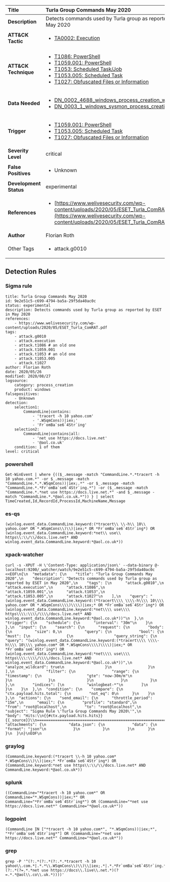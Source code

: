 | Title                    | Turla Group Commands May 2020       |
|:-------------------------|:------------------|
| **Description**          | Detects commands used by Turla group as reported by ESET in May 2020 |
| **ATT&amp;CK Tactic**    |  <ul><li>[TA0002: Execution](https://attack.mitre.org/tactics/TA0002)</li></ul>  |
| **ATT&amp;CK Technique** | <ul><li>[T1086: PowerShell](https://attack.mitre.org/techniques/T1086)</li><li>[T1059.001: PowerShell](https://attack.mitre.org/techniques/T1059/001)</li><li>[T1053: Scheduled Task/Job](https://attack.mitre.org/techniques/T1053)</li><li>[T1053.005: Scheduled Task](https://attack.mitre.org/techniques/T1053/005)</li><li>[T1027: Obfuscated Files or Information](https://attack.mitre.org/techniques/T1027)</li></ul>  |
| **Data Needed**          | <ul><li>[DN_0002_4688_windows_process_creation_with_commandline](../Data_Needed/DN_0002_4688_windows_process_creation_with_commandline.md)</li><li>[DN_0003_1_windows_sysmon_process_creation](../Data_Needed/DN_0003_1_windows_sysmon_process_creation.md)</li></ul>  |
| **Trigger**              | <ul><li>[T1059.001: PowerShell](../Triggers/T1059.001.md)</li><li>[T1053.005: Scheduled Task](../Triggers/T1053.005.md)</li><li>[T1027: Obfuscated Files or Information](../Triggers/T1027.md)</li></ul>  |
| **Severity Level**       | critical |
| **False Positives**      | <ul><li>Unknown</li></ul>  |
| **Development Status**   | experimental |
| **References**           | <ul><li>[https://www.welivesecurity.com/wp-content/uploads/2020/05/ESET_Turla_ComRAT.pdf](https://www.welivesecurity.com/wp-content/uploads/2020/05/ESET_Turla_ComRAT.pdf)</li></ul>  |
| **Author**               | Florian Roth |
| Other Tags           | <ul><li>attack.g0010</li></ul> | 

## Detection Rules

### Sigma rule

```
title: Turla Group Commands May 2020
id: 9e2e51c5-c699-4794-ba5a-29f5da40ac0c
status: experimental
description: Detects commands used by Turla group as reported by ESET in May 2020
references:
    - https://www.welivesecurity.com/wp-content/uploads/2020/05/ESET_Turla_ComRAT.pdf
tags:
    - attack.g0010
    - attack.execution
    - attack.t1086 # an old one
    - attack.t1059.001
    - attack.t1053 # an old one
    - attack.t1053.005
    - attack.t1027
author: Florian Roth
date: 2020/05/26
modified: 2020/08/27
logsource:
    category: process_creation
    product: windows
falsepositives:
    - Unknown
detection:
    selection1:
        CommandLine|contains:
            - 'tracert -h 10 yahoo.com'
            - '.WSqmCons))|iex;'
            - 'Fr`omBa`se6`4Str`ing'
    selection2:
        CommandLine|contains|all:
            - 'net use https://docs.live.net'
            - '@aol.co.uk'
    condition: 1 of them
level: critical

```





### powershell
    
```
Get-WinEvent | where {(($_.message -match "CommandLine.*.*tracert -h 10 yahoo.com.*" -or $_.message -match "CommandLine.*.*.WSqmCons))|iex;.*" -or $_.message -match "CommandLine.*.*Fr`omBa`se6`4Str`ing.*") -or ($_.message -match "CommandLine.*.*net use https://docs.live.net.*" -and $_.message -match "CommandLine.*.*@aol.co.uk.*")) } | select TimeCreated,Id,RecordId,ProcessId,MachineName,Message
```


### es-qs
    
```
(winlog.event_data.CommandLine.keyword:(*tracert\\ \\-h\\ 10\\ yahoo.com* OR *.WSqmCons\\)\\)|iex;* OR *Fr`omBa`se6`4Str`ing*) OR (winlog.event_data.CommandLine.keyword:*net\\ use\\ https\\:\\/\\/docs.live.net* AND winlog.event_data.CommandLine.keyword:*@aol.co.uk*))
```


### xpack-watcher
    
```
curl -s -XPUT -H \'Content-Type: application/json\' --data-binary @- localhost:9200/_watcher/watch/9e2e51c5-c699-4794-ba5a-29f5da40ac0c <<EOF\n{\n  "metadata": {\n    "title": "Turla Group Commands May 2020",\n    "description": "Detects commands used by Turla group as reported by ESET in May 2020",\n    "tags": [\n      "attack.g0010",\n      "attack.execution",\n      "attack.t1086",\n      "attack.t1059.001",\n      "attack.t1053",\n      "attack.t1053.005",\n      "attack.t1027"\n    ],\n    "query": "(winlog.event_data.CommandLine.keyword:(*tracert\\\\ \\\\-h\\\\ 10\\\\ yahoo.com* OR *.WSqmCons\\\\)\\\\)|iex;* OR *Fr`omBa`se6`4Str`ing*) OR (winlog.event_data.CommandLine.keyword:*net\\\\ use\\\\ https\\\\:\\\\/\\\\/docs.live.net* AND winlog.event_data.CommandLine.keyword:*@aol.co.uk*))"\n  },\n  "trigger": {\n    "schedule": {\n      "interval": "30m"\n    }\n  },\n  "input": {\n    "search": {\n      "request": {\n        "body": {\n          "size": 0,\n          "query": {\n            "bool": {\n              "must": [\n                {\n                  "query_string": {\n                    "query": "(winlog.event_data.CommandLine.keyword:(*tracert\\\\ \\\\-h\\\\ 10\\\\ yahoo.com* OR *.WSqmCons\\\\)\\\\)|iex;* OR *Fr`omBa`se6`4Str`ing*) OR (winlog.event_data.CommandLine.keyword:*net\\\\ use\\\\ https\\\\:\\\\/\\\\/docs.live.net* AND winlog.event_data.CommandLine.keyword:*@aol.co.uk*))",\n                    "analyze_wildcard": true\n                  }\n                }\n              ],\n              "filter": {\n                "range": {\n                  "timestamp": {\n                    "gte": "now-30m/m"\n                  }\n                }\n              }\n            }\n          }\n        },\n        "indices": [\n          "winlogbeat-*"\n        ]\n      }\n    }\n  },\n  "condition": {\n    "compare": {\n      "ctx.payload.hits.total": {\n        "not_eq": 0\n      }\n    }\n  },\n  "actions": {\n    "send_email": {\n      "throttle_period": "15m",\n      "email": {\n        "profile": "standard",\n        "from": "root@localhost",\n        "to": "root@localhost",\n        "subject": "Sigma Rule \'Turla Group Commands May 2020\'",\n        "body": "Hits:\\n{{#ctx.payload.hits.hits}}{{_source}}\\n================================================================================\\n{{/ctx.payload.hits.hits}}",\n        "attachments": {\n          "data.json": {\n            "data": {\n              "format": "json"\n            }\n          }\n        }\n      }\n    }\n  }\n}\nEOF\n
```


### graylog
    
```
(CommandLine.keyword:(*tracert \\-h 10 yahoo.com* *.WSqmCons\\)\\)|iex;* *Fr`omBa`se6`4Str`ing*) OR (CommandLine.keyword:*net use https\\:\\/\\/docs.live.net* AND CommandLine.keyword:*@aol.co.uk*))
```


### splunk
    
```
((CommandLine="*tracert -h 10 yahoo.com*" OR CommandLine="*.WSqmCons))|iex;*" OR CommandLine="*Fr`omBa`se6`4Str`ing*") OR (CommandLine="*net use https://docs.live.net*" CommandLine="*@aol.co.uk*"))
```


### logpoint
    
```
(CommandLine IN ["*tracert -h 10 yahoo.com*", "*.WSqmCons))|iex;*", "*Fr`omBa`se6`4Str`ing*"] OR (CommandLine="*net use https://docs.live.net*" CommandLine="*@aol.co.uk*"))
```


### grep
    
```
grep -P '^(?:.*(?:.*(?:.*.*tracert -h 10 yahoo\\.com.*|.*.*\\.WSqmCons\\)\\)\\|iex;.*|.*.*Fr`omBa`se6`4Str`ing.*)|.*(?:.*(?=.*.*net use https://docs\\.live\\.net.*)(?=.*.*@aol\\.co\\.uk.*))))'
```



